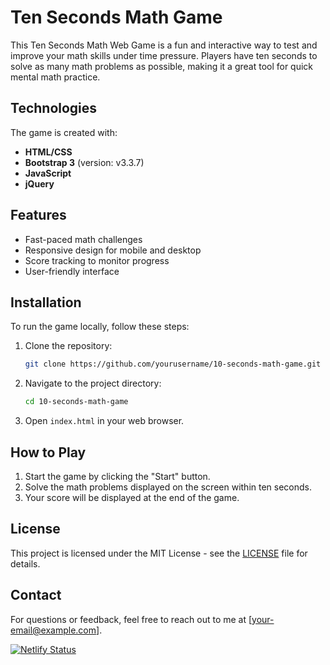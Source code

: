 # Ten Seconds Math Game

This Ten Seconds Math Web Game is a fun and interactive way to test and improve your math skills under time pressure. Players have ten seconds to solve as many math problems as possible, making it a great tool for quick mental math practice.

## Technologies

The game is created with:

- **HTML/CSS**
- **Bootstrap 3** (version: v3.3.7)
- **JavaScript**
- **jQuery**

## Features

- Fast-paced math challenges
- Responsive design for mobile and desktop
- Score tracking to monitor progress
- User-friendly interface

## Installation

To run the game locally, follow these steps:

1. Clone the repository:

   ```bash
   git clone https://github.com/yourusername/10-seconds-math-game.git
   ```

2. Navigate to the project directory:

   ```bash
   cd 10-seconds-math-game
   ```

3. Open `index.html` in your web browser.

## How to Play

1. Start the game by clicking the "Start" button.
2. Solve the math problems displayed on the screen within ten seconds.
3. Your score will be displayed at the end of the game.

## License

This project is licensed under the MIT License - see the [LICENSE](LICENSE) file for details.

## Contact

For questions or feedback, feel free to reach out to me at [your-email@example.com].

[![Netlify Status](https://api.netlify.com/api/v1/badges/9b107593-d993-4b23-a3f6-a9254771fd80/deploy-status)](https://app.netlify.com/sites/10-seconds-math-game/deploys)
